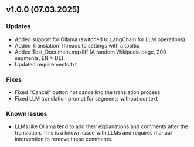 ## v1.0.0 (07.03.2025)

### Updates

- Added support for Ollama (switched to LangChain for LLM operations)
- Added Translation Threads to settings with a tooltip
- Added Test_Document.mqxliff (A random Wikipedia page, 200 segments, EN > DE)
- Updated requirements.txt

### Fixes

- Fixed "Cancel" button not cancelling the translation process
- Fixed LLM translation prompt for segments without context

### Known Issues

- LLMs like Ollama tend to add their explanations and comments after the translation. This is a known issue with LLMs and requires manual intervention to remove these comments.